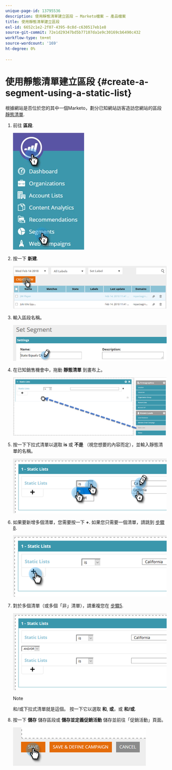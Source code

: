 ```yaml
---
unique-page-id: 13795536
description: 使用靜態清單建立區段 — Marketo檔案 — 產品檔案
title: 使用靜態清單建立區段
exl-id: 6652c1e2-2f07-4395-8c8d-c630517eb1e8
source-git-commit: 72e1d29347bd5b77107da1e9c30169cb6490c432
workflow-type: tm+mt
source-wordcount: '169'
ht-degree: 0%

---
```


# 使用靜態清單建立區段 {#create-a-segment-using-a-static-list}

根據網站是否位於您的其中一個Marketo，劃分已知網站訪客造訪您網站的區段 [靜態清單](/help/marketo/product-docs/core-marketo-concepts/smart-lists-and-static-lists/static-lists/understanding-static-lists.md).

1. 前往 **區段**.

   ![](assets/1.jpg)

1. 按一下 **新建**.

   ![](assets/two.png)

1. 輸入區段名稱。

   ![](assets/three.png)

1. 在已知銷售機會中，拖動 **靜態清單** 到畫布上。

   ![](assets/four-2.png)

1. 按一下下拉式清單以選取 **is** 或 **不是** （視您想要的內容而定），並輸入靜態清單的名稱。

   ![](assets/five-2.png)

1. 如果要新增多個清單，您需要按一下 **+**. 如果您只需要一個清單，請跳到 [步驟8](#eight).

   ![](assets/six-1.png)

1. 對於多個清單（或多個「非」清單），請重複您在 [步驟5](#five).

   ![](assets/seven-2.png)

   >[!NOTE]
   >
   >和/或下拉式清單就是這個。 按一下它以選取 **和**, **或**，或 **和/或**.

1. 按一下 **儲存** 儲存區段或 **儲存並定義促銷活動** 儲存並前往「促銷活動」頁面。

   ![](assets/eight-1.png)
